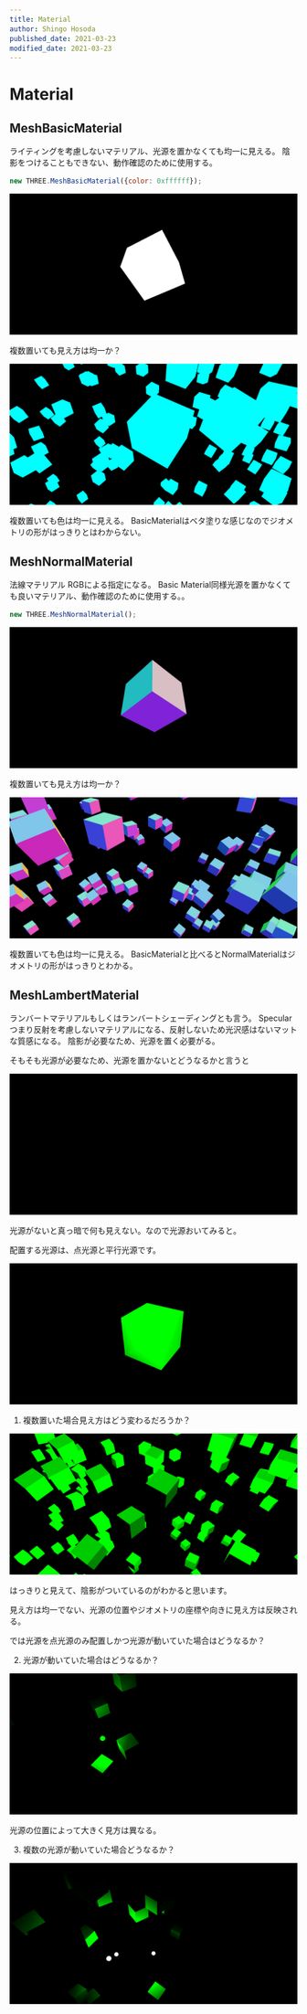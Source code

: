 ```yaml
---
title: Material
author: Shingo Hosoda
published_date: 2021-03-23
modified_date: 2021-03-23
---
```

# Material

## MeshBasicMaterial

ライティングを考慮しないマテリアル、光源を置かなくても均一に見える。
陰影をつけることもできない、動作確認のために使用する。
```js
new THREE.MeshBasicMaterial({color: 0xffffff});
```

![basicMaterial](images/basicMaterial.png)

複数置いても見え方は均一か？

![basicMaterial1](images/basicMaterial1.png)

複数置いても色は均一に見える。
BasicMaterialはベタ塗りな感じなのでジオメトリの形がはっきりとはわからない。

## MeshNormalMaterial

法線マテリアル
RGBによる指定になる。
Basic Material同様光源を置かなくても良いマテリアル、動作確認のために使用する。。
```js
new THREE.MeshNormalMaterial();
```

![normalMaterial1](images/normalMaterial1.png)

複数置いても見え方は均一か？

![normalMaterial2](images/normalMaterial2.png)

複数置いても色は均一に見える。
BasicMaterialと比べるとNormalMaterialはジオメトリの形がはっきりとわかる。

## MeshLambertMaterial

ランバートマテリアルもしくはランバートシェーディングとも言う。
Specularつまり反射を考慮しないマテリアルになる、反射しないため光沢感はないマットな質感になる。
陰影が必要なため、光源を置く必要がる。

そもそも光源が必要なため、光源を置かないとどうなるかと言うと

![lambertMaterial0](images/lambert_material0.png)

光源がないと真っ暗で何も見えない。なので光源おいてみると。

配置する光源は、点光源と平行光源です。

![lambertMaterial1](images/lambert_material1.png)

1. 複数置いた場合見え方はどう変わるだろうか？

![lambertMaterial2](images/lambert_material2.png)

はっきりと見えて、陰影がついているのがわかると思います。

見え方は均一でない、光源の位置やジオメトリの座標や向きに見え方は反映される。

では光源を点光源のみ配置しかつ光源が動いていた場合はどうなるか？

2. 光源が動いていた場合はどうなるか？

![lambertMaterial3](images/lambert_material3.png)

光源の位置によって大きく見方は異なる。

3. 複数の光源が動いていた場合どうなるか？

![lambertMaterial4](images/lambert_material4.png)